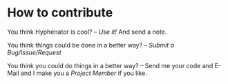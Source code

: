 # How to contribute #

You think Hyphenator is cool? – _Use it!_ And send a note.

You think things could be done in a better way? – _Submit a Bug/Issue/Request_

You think you could do things in a better way? – Send me your code and E-Mail and I make you a _Project Member_ if you like.